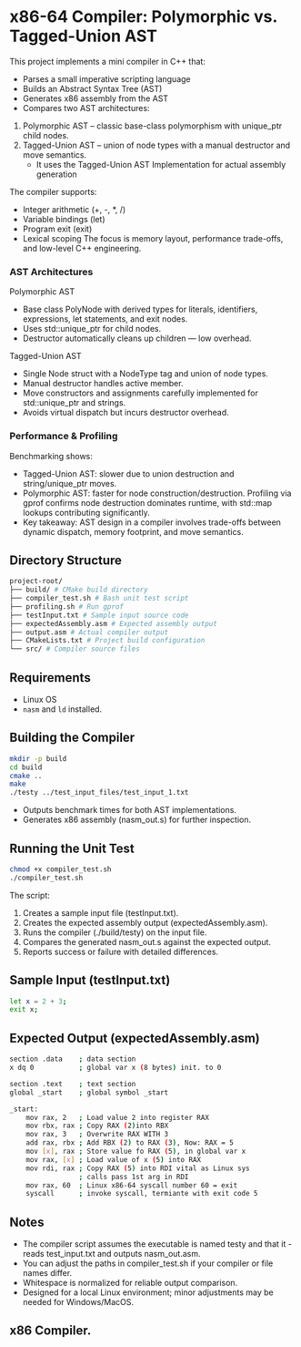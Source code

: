 # x86-64 Compiler: Polymorphic vs. Tagged-Union AST

This project implements a mini compiler in C++ that:
* Parses a small imperative scripting language
* Builds an Abstract Syntax Tree (AST)
* Generates x86 assembly from the AST
* Compares two AST architectures:
1. Polymorphic AST – classic base-class polymorphism with unique_ptr child nodes.
2. Tagged-Union AST – union of node types with a manual destructor and move semantics.
    * It uses the Tagged-Union AST Implementation for actual assembly generation 

The compiler supports:
* Integer arithmetic (+, -, *, /)
* Variable bindings (let)
* Program exit (exit)
* Lexical scoping
The focus is memory layout, performance trade-offs, and low-level C++ engineering.


### AST Architectures
Polymorphic AST
* Base class PolyNode with derived types for literals, identifiers, expressions, let statements, and exit nodes.
* Uses std::unique_ptr for child nodes.
* Destructor automatically cleans up children — low overhead.

Tagged-Union AST
* Single Node struct with a NodeType tag and union of node types.
* Manual destructor handles active member.
* Move constructors and assignments carefully implemented for std::unique_ptr and strings.
* Avoids virtual dispatch but incurs destructor overhead.

### Performance & Profiling
Benchmarking shows:
* Tagged-Union AST: slower due to union destruction and string/unique_ptr moves.
* Polymorphic AST: faster for node construction/destruction.
Profiling via gprof confirms node destruction dominates runtime, with std::map lookups contributing significantly.
* Key takeaway: AST design in a compiler involves trade-offs between dynamic dispatch, memory footprint, and move semantics.

## Directory Structure
```bash
project-root/
├── build/ # CMake build directory
├── compiler_test.sh # Bash unit test script
├── profiling.sh # Run gprof 
├── testInput.txt # Sample input source code
├── expectedAssembly.asm # Expected assembly output
├── output.asm # Actual compiler output
├── CMakeLists.txt # Project build configuration
└── src/ # Compiler source files
```

## Requirements 
- Linux OS
- `nasm` and `ld` installed.

## Building the Compiler
```bash
mkdir -p build
cd build
cmake ..
make
./testy ../test_input_files/test_input_1.txt
```
* Outputs benchmark times for both AST implementations.
* Generates x86 assembly (nasm_out.s) for further inspection.

## Running the Unit Test
```bash
chmod +x compiler_test.sh
./compiler_test.sh
```

The script: 
1. Creates a sample input file (testInput.txt).
2. Creates the expected assembly output (expectedAssembly.asm).
3. Runs the compiler (./build/testy) on the input file.
4. Compares the generated nasm_out.s against the expected output.
5. Reports success or failure with detailed differences.

## Sample Input (testInput.txt)
```bash
let x = 2 + 3; 
exit x;
```

## Expected Output (expectedAssembly.asm)

```bash
section .data    ; data section
x dq 0           ; global var x (8 bytes) init. to 0

section .text    ; text section
global _start    ; global symbol _start

_start:
    mov rax, 2   ; Load value 2 into register RAX
    mov rbx, rax ; Copy RAX (2)into RBX
    mov rax, 3   ; Overwrite RAX WITH 3 
    add rax, rbx ; Add RBX (2) to RAX (3), Now: RAX = 5
    mov [x], rax ; Store value fo RAX (5), in global var x
    mov rax, [x] ; Load value of x (5) into RAX
    mov rdi, rax ; Copy RAX (5) into RDI vital as Linux sys 
                 ; calls pass 1st arg in RDI
    mov rax, 60  ; Linux x86-64 syscall number 60 = exit
    syscall      ; invoke syscall, termiante with exit code 5


```

## Notes
- The compiler script assumes the executable is named testy and that it - reads test_input.txt and outputs nasm_out.asm.
- You can adjust the paths in compiler_test.sh if your compiler or file names differ.
- Whitespace is normalized for reliable output comparison.
- Designed for a local Linux environment; minor adjustments may be needed for Windows/MacOS.

## x86 Compiler.